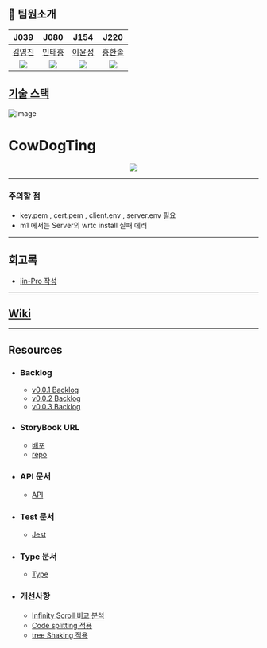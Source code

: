 ## 👨 팀원소개

|                     J039                     |                      J080                       |                      J154                       |                       J220                        |
| :------------------------------------------: | :---------------------------------------------: | :---------------------------------------------: | :-----------------------------------------------: |
|     [김영진](https://github.com/jin-Pro)     |     [민태홍](https://github.com/taehong0-0)     |     [이윤성](https://github.com/ddaynew365)     |     [홍한솔](https://github.com/Noelsky-code)     |
| <img src="https://github.com/jin-Pro.png" /> | <img src="https://github.com/taehong0-0.png" /> | <img src="https://github.com/ddaynew365.png" /> | <img src="https://github.com/Noelsky-code.png" /> |

## [기술 스택](https://github.com/boostcampwm-2021/web10-CowDogTing/wiki/%EA%B8%B0%EC%88%A0-%EC%8A%A4%ED%83%9D)

![image](https://user-images.githubusercontent.com/64246267/142752437-7bb13285-946d-47df-ac42-90afad950ed8.png)

# CowDogTing

<p align="center" >
<img src="https://user-images.githubusercontent.com/64246267/138801849-61178d29-1a9a-4723-bcb9-ac3f5d2ce4a7.png" align="center"/>
</p>

---

### 주의할 점

- key.pem , cert.pem , client.env , server.env 필요
- m1 에서는 Server의 wrtc install 실패 에러

---

## 회고록

- [jin-Pro 작성](https://velog.io/@0_jin/%EC%86%8C%EA%B0%9C%ED%8C%85-%ED%94%84%EB%A1%9C%EC%A0%9D%ED%8A%B8-%ED%9A%8C%EA%B3%A0)

---

## [Wiki](https://github.com/boostcampwm-2021/web10-CowDogTing/wiki)

---

## Resources

- ### Backlog
  - [v0.0.1 Backlog](https://docs.google.com/spreadsheets/d/167yJb78hPknp7S7JK_qtHvbFZXPQ6wmps1iL3sgt1es/edit#gid=1761511684)
  - [v0.0.2 Backlog](https://docs.google.com/spreadsheets/d/1KEDtPdyq-6ktoalXyqvbzD71V4ZJRgGZdSqqrwF8L4g/edit#gid=0)
  - [v0.0.3 Backlog](https://docs.google.com/spreadsheets/d/1iHp0oGUdseSQMF6j1ngycMOpkKxyRaUgIkAEP47pWUE/edit#gid=0)
- ### StoryBook URL
  - [배포](https://www.chromatic.com/build?appId=62f3c06c73a375912ca8d9be&number=1)
  - [repo](https://github.com/jin-Pro/CowDogTing_Storybook)
- ### API 문서
  - [API](https://github.com/boostcampwm-2021/web10-CowDogTing/wiki/API-%EB%AC%B8%EC%84%9C)
- ### Test 문서

  - [Jest](https://github.com/boostcampwm-2021/web10-CowDogTing/wiki/Jest-%EB%AC%B8%EC%84%9C)

- ### Type 문서

  - [Type](https://github.com/boostcampwm-2021/web10-CowDogTing/wiki/Type-%EB%AC%B8%EC%84%9C)

- ### 개선사항
  - [Infinity Scroll 비교 분석](https://velog.io/@0_jin/%EB%AC%B4%ED%95%9C%EC%8A%A4%ED%81%AC%EB%A1%A4-%EC%84%B1%EB%8A%A5-%EA%B0%9C%EC%84%A0)
  - [Code splitting 적용](https://velog.io/@0_jin/WebVitals-10-%EB%8B%A8%EC%B6%95%EC%8B%9C%ED%82%A4%EA%B8%B0)
  - [tree Shaking 적용](https://velog.io/@0_jin/Tree-Shake-%EC%A0%81%EC%9A%A9%ED%95%B4%EB%B3%B4%EA%B8%B0)
